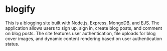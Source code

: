 # blogify
This is a blogging site built with Node.js, Express, MongoDB, and EJS. The application allows users to sign up, sign in, create blog posts, and comment on blog posts. The site features user authentication, file uploads for blog cover images, and dynamic content rendering based on user authentication status.
